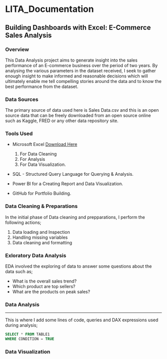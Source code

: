 # LITA_Documentation

## Building Dashboards with Excel: E-Commerce Sales Analysis

### Overview
This Data Analysis project aims to generate insight into the sales performance of an E-commerce business over the period of two years. By analysing the various parameters in the dataset received, I seek to gather enough insight to make informed and reasonable decisions which will ultimately enable me tell  compelling stories around the data and to know the best performance from the dataset.

### Data Sources
The primary source of data used here is Sales Data.csv and this is an open source data that can be freely downloaded from an open source online such as Kaggle, FRED or any other data repository site.

### Tools Used
- Microsoft Excel [Download Here](https://www.microsoft.com)
   1. For Data Cleaning
   2. For Analysis
   3.  For Data Visualization.

- SQL - Structured Query Language for Querying & Analysis.
- Power BI for a Creating Report and Data Visualization.
- GitHub for Portfolio Building.

 ### Data Cleaning & Preparations
 In the initial phase of Data cleaning and prepparations, I perform the following actions;
 1. Data loading and Inspection
 2. Handling missing variables
 3. Data cleaning and formatting

### Exloratory Data Analysis
EDA involved the exploring of data to answer some questions about the data such as;
- What is the overall sales trend?
- Which product are top sellers?
- What are the products on peak sales?

### Data Analysis
---
This is where I add some lines of code, queries and DAX expressions used during analysis;

```SQL
SELECT * FROM TABLE1
WHERE CONDITION = TRUE
```

### Data Visualization
